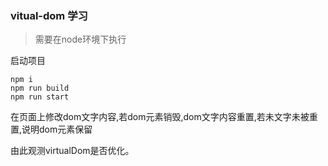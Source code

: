 ### vitual-dom 学习

> 需要在node环境下执行

启动项目

```
npm i
npm run build
npm run start
```

在页面上修改dom文字内容,若dom元素销毁,dom文字内容重置,若未文字未被重置,说明dom元素保留

由此观测virtualDom是否优化。



